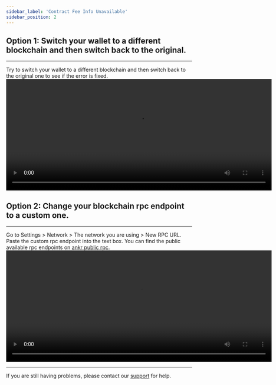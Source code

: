 ```yaml
---
sidebar_label: 'Contract Fee Info Unavailable'
sidebar_position: 2
---
```


## Option 1: Switch your wallet to a different blockchain and then switch back to the original.

---
Try to switch your wallet to a different blockchain and then switch back to the original one to see if the error is fixed.
<video width="720" height="303" controls src="https://cdn.galaxy.eco/galaxy/assets/galaxyspace/switch_chain.mp4"></video>


## Option 2: Change your blockchain rpc endpoint to a custom one.

---
Go to Settings > Network > The network you are using > New RPC URL. Paste the custom rpc endpoint into the text box. You can find the public available rpc endpoints on [ankr public rpc](https://www.ankr.com/protocol).
<video width="720" height="303" controls src="https://cdn.galaxy.eco/galaxy/assets/galaxyspace/switch_rpc.mp4"></video>

---
If you are still having problems, please contact our [support](https://to.galaxy.eco/support) for help.